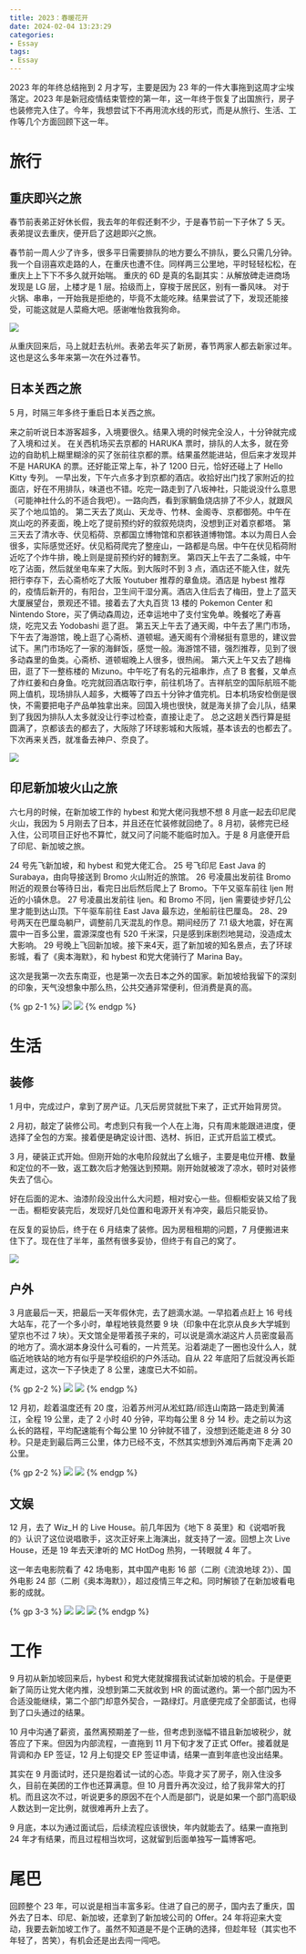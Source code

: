 ```yaml
---
title: 2023：春暖花开
date: 2024-02-04 13:23:29
categories:
- Essay
tags:
- Essay
---
```


2023 年的年终总结拖到 2 月才写，主要是因为 23 年的一件大事拖到这周才尘埃落定。2023 年是新冠疫情结束管控的第一年，这一年终于恢复了出国旅行，房子也装修完入住了。今年，我想尝试下不再用流水线的形式，而是从旅行、生活、工作等几个方面回顾下这一年。

<!-- more -->

# 旅行

## 重庆即兴之旅

春节前表弟正好休长假，我去年的年假还剩不少，于是春节前一下子休了 5 天。表弟提议去重庆，便开启了这趟即兴之旅。

春节前一周人少了许多，很多平日需要排队的地方要么不排队，要么只需几分钟。
我一个自诩喜欢走路的人，在重庆也遭不住。同样两三公里地，平时轻轻松松，在重庆上上下下不多久就开始喘。
重庆的 6D 是真的名副其实：从解放碑走进商场发现是 LG 层，上楼才是 1 层。拾级而上，穿梭于居民区，别有一番风味。
对于火锅、串串，一开始我是拒绝的，毕竟不太能吃辣。结果尝试了下，发现还能接受，可能这就是人菜瘾大吧。感谢唯怡救我狗命。

![](/images/Overview-of-2023/1.jpg)

从重庆回来后，马上就赶去杭州。表弟去年买了新房，春节两家人都去新家过年。这也是这么多年来第一次在外过春节。

## 日本关西之旅

5 月，时隔三年多终于重启日本关西之旅。

来之前听说日本游客超多，入境要很久。结果入境的时候完全没人，十分钟就完成了入境和过关。
在关西机场买去京都的 HARUKA 票时，排队的人太多，就在旁边的自助机上糊里糊涂的买了张前往京都的票。结果虽然能进站，但后来才发现并不是 HARUKA 的票。还好能正常上车，补了 1200 日元，恰好还碰上了 Hello Kitty 专列。
一早出发，下午六点多才到京都的酒店。收拾好出门找了家附近的拉面店，好在不用排队，味道也不错。吃完一路走到了八坂神社，只能说没什么意思（可能神社什么的不适合我吧）。一路向西，看到家鲷鱼烧店排了不少人，就跟风买了个地瓜馅的。
第二天去了岚山、天龙寺、竹林、金阁寺、京都御苑。中午在岚山吃的荞麦面，晚上吃了提前预约好的叙叙苑烧肉，没想到正对着京都塔。
第三天去了清水寺、伏见稻荷、京都国立博物馆和京都铁道博物馆。本以为周日人会很多，实际感觉还好。伏见稻荷爬完了整座山，一路都是鸟居。中午在伏见稻荷附近吃了个炸牛排，晚上则是提前预约好的鳗割烹。
第四天上午去了二条城，中午吃了沾面，然后就坐电车来了大阪。到大阪时不到 3 点，酒店还不能入住，就先把行李存下，去心斋桥吃了大阪 Youtuber 推荐的章鱼烧。酒店是 hybest 推荐的，疫情后新开的，有阳台，卫生间干湿分离。酒店入住后去了梅田，登上了蓝天大厦展望台，景观还不错。接着去了大丸百货 13 楼的 Pokemon Center 和 Nintendo Store，买了俩动森周边，还幸运地中了支付宝免单。晚餐吃了寿喜烧，吃完又去 Yodobashi 逛了逛。
第五天上午去了通天阁，中午去了黑门市场，下午去了海游馆，晚上逛了心斋桥、道顿堀。通天阁有个滑梯挺有意思的，建议尝试下。黑门市场吃了一家的海鲜饭，感觉一般。海游馆不错，强烈推荐，见到了很多动森里的鱼类。心斋桥、道顿堀晚上人很多，很热闹。
第六天上午又去了趟梅田，逛了下一整栋楼的 Mizuno。中午吃了有名的元祖串炸，点了 B 套餐，又单点了炸红姜和白身鱼。吃完就回酒店取行李，前往机场了。吉祥航空的国际航班不能网上值机，现场排队人超多，大概等了四五十分钟才值完机。日本机场安检倒是很快，不需要把电子产品单独拿出来。回国入境也很快，就是海关排了会儿队，结果到了我因为排队人太多就没让行李过检查，直接让走了。
总之这趟关西行算是挺圆满了，京都该去的都去了，大阪除了环球影城和大阪城，基本该去的也都去了。下次再来关西，就准备去神户、奈良了。

![](/images/Overview-of-2023/2.jpg)

## 印尼新加坡火山之旅

六七月的时候，在新加坡工作的 hybest 和党大佬问我想不想 8 月底一起去印尼爬火山，我因为 5 月刚去了日本，并且还在忙装修就回绝了。8 月初，装修完已经入住，公司项目正好也不算忙，就又问了问能不能临时加入。于是 8 月底便开启了印尼、新加坡之旅。

24 号先飞新加坡，和 hybest 和党大佬汇合。
25 号飞印尼 East Java 的 Surabaya，由向导接送到 Bromo 火山附近的旅馆。
26 号凌晨出发前往 Bromo 附近的观景台等待日出，看完日出后然后爬上了 Bromo。下午又驱车前往 Ijen 附近的小镇休息。
27 号凌晨出发前往 Ijen。和 Bromo 不同，Ijen 需要徒步好几公里才能到达山顶。下午驱车前往 East Java 最东边，坐船前往巴厘岛。
28、29 号两天在巴厘岛躺尸，调整前几天混乱的作息。期间经历了 7.1 级大地震，好在离震中一百多公里，震源深度也有 520 千米深，只是感到床剧烈地晃动，没造成太大影响。
29 号晚上飞回新加坡。接下来4天，逛了新加坡的知名景点，去了环球影城，看了《奥本海默》，和 hybest 和党大佬骑行了 Marina Bay。

这次是我第一次去东南亚，也是第一次去日本之外的国家。新加坡给我留下的深刻的印象，天气没想象中那么热，公共交通非常便利，但消费是真的高。

{% gp 2-1 %}
![](/images/Overview-of-2023/3.jpg)
![](/images/Overview-of-2023/4.jpg)
{% endgp %}

# 生活

## 装修

1 月中，完成过户，拿到了房产证。几天后房贷就批下来了，正式开始背房贷。

2 月初，敲定了装修公司。考虑到只有我一个人在上海，只有周末能跟进进度，便选择了全包的方案。接着便是确定设计图、选材、拆旧，正式开启监工模式。

3 月，硬装正式开始。但刚开始的水电阶段就出了幺蛾子，主要是电位开槽、数量和定位的不一致，返工数次后才勉强达到预期。刚开始就被泼了凉水，顿时对装修失去了信心。

好在后面的泥木、油漆阶段没出什么大问题，相对安心一些。但橱柜安装又给了我一击。橱柜安装完后，发现好几处位置和电源开关有冲突，最后只能妥协。

在反复的妥协后，终于在 6 月结束了装修。因为房租租期的问题，7 月便搬进来住下了。现在住了半年，虽然有很多妥协，但终于有自己的窝了。

![](/images/Overview-of-2023/5.jpg)

## 户外

3 月底最后一天，把最后一天年假休完，去了趟滴水湖。一早掐着点赶上 16 号线大站车，花了一个多小时，单程地铁竟然要 9 块（印象中在北京从良乡大学城到望京也不过 7 块）。天文馆全是带着孩子来的，可以说是滴水湖这片人员密度最高的地方了。滴水湖本身没什么可看的，一片荒芜。沿着湖走了一圈也没什么人，就临近地铁站的地方有似乎是学校组织的户外活动。自从 22 年底阳了后就没再长距离走过，这次一下子快走了 8 公里，速度已大不如前。

{% gp 2-2 %}
![](/images/Overview-of-2023/6.jpg)
![](/images/Overview-of-2023/7.jpg)
{% endgp %}

12 月初，趁着温度还有 20 度，沿着苏州河从淞虹路/祁连山南路一路走到黄浦江，全程 19 公里，走了 2 小时 40 分钟，平均每公里 8 分 14 秒。走之前以为这么长的路程，平均配速能有个每公里 10 分钟就不错了，没想到还能走进 8 分 30 秒。只是走到最后两三公里，体力已经不支，不然其实想到外滩后再南下走满 20 公里。

{% gp 2-2 %}
![](/images/Overview-of-2023/8.jpg)
![](/images/Overview-of-2023/9.jpg)
{% endgp %}

## 文娱

12 月，去了 Wiz_H 的 Live House。前几年因为《地下 8 英里》和《说唱听我的》认识了这位说唱歌手，这次正好来上海演出，就支持了一波。回想上次 Live House，还是 19 年去天津听的 MC HotDog 热狗，一转眼就 4 年了。

这一年去电影院看了 42 场电影，其中国产电影 16 部（二刷《流浪地球 2》）、国外电影 24 部（二刷《奥本海默》），超过疫情三年之和。同时解锁了在新加坡看电影的成就。

{% gp 3-3 %}
![](/images/Overview-of-2023/10.jpg)
![](/images/Overview-of-2023/11.jpg)
![](/images/Overview-of-2023/12.jpg)
{% endgp %}

# 工作

9 月初从新加坡回来后，hybest 和党大佬就撺掇我试试新加坡的机会。于是便更新了简历让党大佬内推，没想到第二天就收到 HR 的面试邀约。第一个部门因为不合适没能继续，第二个部门却意外契合，一路绿灯。月底便完成了全部面试，也得到了口头通过的结果。

10 月中沟通了薪资，虽然离预期差了一些，但考虑到涨幅不错且新加坡税少，就答应了下来。但因为内部流程，一直拖到 11 月下旬才发了正式 Offer。接着就是背调和办 EP 签证，12 月上旬提交 EP 签证申请，结果一直到年底也没出结果。

其实在 9 月面试时，还只是抱着试一试的心态。毕竟才买了房子，刚入住没多久，目前在美团的工作也还算满意。但 10 月晋升再次没过，给了我非常大的打机。而且这次不过，听说更多的原因不在个人而是部门，说是如果一个部门高职级人数达到一定比例，就很难再升上去了。

9 月底，本以为通过面试后，后续流程应该很快，年内就能去了。结果一直拖到 24 年才有结果，而且过程相当坎坷，这就留到后面单独写一篇博客吧。

# 尾巴

回顾整个 23 年，可以说是相当丰富多彩。住进了自己的房子，国内去了重庆，国外去了日本、印尼、新加坡，还拿到了新加坡公司的 Offer。24 年将迎来大变动，我要去新加坡工作了。虽然不知道是不是个正确的选择，但趁年轻（其实也不年轻了，苦笑），有机会还是出去闯一闯吧。
